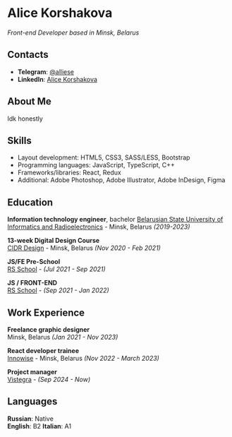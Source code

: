 # Alice Korshakova
*Front-end Developer based in Minsk, Belarus*

## Contacts
- **Telegram**: [@alliese](https://t.me/alliese)
- **LinkedIn**: [Alice Korshakova]([https://t.me/alliese](https://www.linkedin.com/in/alice-korshakova-0b46791b8?trk=contact-info))


## About Me
Idk honestly 

## Skills
- Layout development: HTML5, CSS3, SASS/LESS, Bootstrap
- Programming languages: JavaScript, TypeScript, C++
- Frameworks/libraries: React, Redux
- Additional: Adobe Photoshop, Adobe Illustrator, Adobe InDesign, Figma 

## Education
**Information technology engineer**, bachelor 
[Belarusian State University of Informatics and Radioelectronics](https://www.bsuir.by/) - Minsk, Belarus *(2019-2023)*

**13-week Digital Design Course**  
[CIDR Design](https://www.cidr.design/) - Minsk, Belarus *(Nov 2020 - Feb 2021)*

**JS/FE Pre-School**  
[RS School](https://rs.school/) - *(Jul 2021 - Sep 2021)*

**JS / FRONT-END**  
[RS School](https://rs.school/) - *(Sep 2021 - Jan 2022)*

## Work Experience
**Freelance graphic designer**  
Minsk, Belarus *(Jan 2021 - Nov 2023)*

**React developer trainee**  
[Innowise](https://innowise.com/) - Minsk, Belarus *(Nov 2022 - March 2023)*

**Project manager**  
[Vistegra](https://vistegra.by) - *(Sep 2024 - Now)*

## Languages 
**Russian**: Native   
**English**: B2
**Italian**: A1


